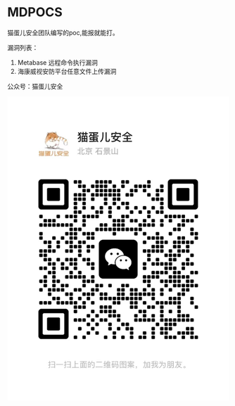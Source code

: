 # MDPOCS

猫蛋儿安全团队编写的poc,能报就能打。

漏洞列表：

1. Metabase 远程命令执行漏洞
2. 海康威视安防平台任意文件上传漏洞

公众号：猫蛋儿安全

![wx](image/README/猫蛋儿微信.jpeg)
